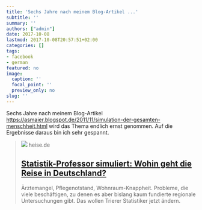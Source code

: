 ```yaml
---
title: 'Sechs Jahre nach meinem Blog-Artikel ...'
subtitle: ''
summary: ''
authors: ["admin"]
date: 2017-10-08
lastmod: 2017-10-08T20:57:51+02:00
categories: []
tags:
- facebook
- german
featured: no
image:
  caption: ''
  focal_point: ''
  preview_only: no
slug: ''
---
```

Sechs Jahre nach meinem Blog-Artikel https://asmaier.blogspot.de/2011/11/simulation-der-gesamten-menschheit.html wird das Thema endlich ernst genommen. Auf die Ergebnisse daraus bin ich sehr gespannt.
> [![](https://heise.cloudimg.io/bound/1200x1200/q85.png-lossy-85.webp-lossy-85.foil1/_www-heise-de_/imgs/18/2/2/8/9/5/8/4/large-193357_1920-41ff775c5d063c5b.jpeg)](https://www.heise.de/newsticker/meldung/Statistik-Professor-simuliert-Wohin-geht-die-Reise-in-Deutschland-3848187.html)
> heise.de
> ## [Statistik-Professor simuliert: Wohin geht die Reise in Deutschland?](https://www.heise.de/newsticker/meldung/Statistik-Professor-simuliert-Wohin-geht-die-Reise-in-Deutschland-3848187.html)
>
>Ärztemangel, Pflegenotstand, Wohnraum-Knappheit. Probleme, die viele beschäftigen, zu denen es aber bislang kaum fundierte regionale Untersuchungen gibt. Das wollen Trierer Statistiker jetzt ändern.


